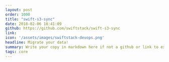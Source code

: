 ```yaml
---
layout: post
order: 1000
title: "swift-s3-sync"
date: 2018-02-06 18:41:09
github: https://github.com/swiftstack/swift-s3-sync
link: 
icon: '/assets/images/swiftstack-devops.png'
headline: Migrate your data!
summary: Write your copy in markdown here if not a github or link to external site.
tags: core
---
```

